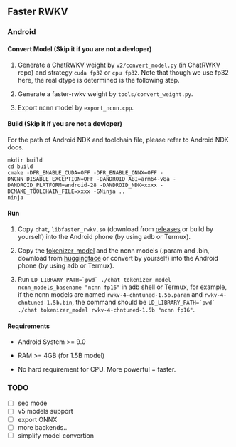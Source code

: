 ## Faster RWKV

### Android

#### Convert Model (Skip it if you are not a devloper)

1. Generate a ChatRWKV weight by `v2/convert_model.py` (in ChatRWKV repo) and strategy `cuda fp32` or `cpu fp32`. Note that though we use fp32 here, the real dtype is determined is the following step.

2. Generate a faster-rwkv weight by `tools/convert_weight.py`.

3. Export ncnn model by `export_ncnn.cpp`.

#### Build (Skip it if you are not a devloper)

For the path of Android NDK and toolchain file, please refer to Android NDK docs.

```
mkdir build
cd build
cmake -DFR_ENABLE_CUDA=OFF -DFR_ENABLE_ONNX=OFF -DNCNN_DISABLE_EXCEPTION=OFF -DANDROID_ABI=arm64-v8a -DANDROID_PLATFORM=android-28 -DANDROID_NDK=xxxx -DCMAKE_TOOLCHAIN_FILE=xxxx -GNinja ..
ninja
```

#### Run

1. Copy `chat`, `libfaster_rwkv.so` (download from [releases](https://github.com/daquexian/faster-rwkv/releases) or build by yourself) into the Android phone (by using adb or Termux).

2. Copy the [tokenizer_model](https://github.com/daquexian/faster-rwkv/blob/master/tokenizer_model) and the ncnn models (.param and .bin, download from [huggingface](https://huggingface.co/daquexian/fr-models/tree/main) or convert by yourself) into the Android phone (by using adb or Termux).

3. Run ``LD_LIBRARY_PATH=`pwd` ./chat tokenizer_model ncnn_models_basename "ncnn fp16"`` in adb shell or Termux, for example, if the ncnn models are named `rwkv-4-chntuned-1.5b.param` and `rwkv-4-chntuned-1.5b.bin`, the command should be ``LD_LIBRARY_PATH=`pwd` ./chat tokenizer_model rwkv-4-chntuned-1.5b "ncnn fp16"``.

#### Requirements

* Android System >= 9.0

* RAM >= 4GB (for 1.5B model)

* No hard requirement for CPU. More powerful = faster.

### TODO

- [ ] seq mode
- [ ] v5 models support
- [ ] export ONNX
- [ ] more backends..
- [ ] simplify model convertion
